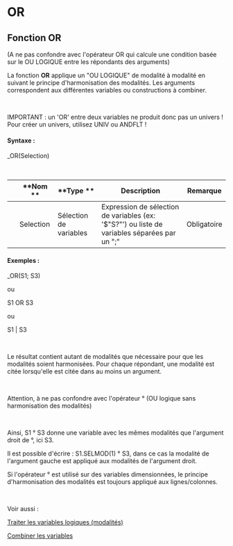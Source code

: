 # OR

## Fonction OR

(A ne pas confondre avec l'opérateur OR qui calcule une condition basée sur le OU LOGIQUE entre les répondants des arguments)

La fonction **OR** applique un "OU LOGIQUE" de modalité à modalité en suivant le principe d'harmonisation des modalités. Les arguments correspondent aux différentes variables ou constructions à combiner.

&nbsp;

IMPORTANT : un 'OR' entre deux variables ne produit donc pas un univers \! Pour créer un univers, utilisez UNIV ou ANDFLT \!

#### Syntaxe :

\_OR(Selection)

&nbsp;

| &nbsp; | **Nom ** | **Type ** | **Description** | **Remarque** |
| --- | --- | --- | --- | --- |
| &nbsp; | Selection | Sélection de variables | Expression de sélection de variables (ex: '$"S?"') ou liste de variables séparées par un ";" | Obligatoire |


#### Exemples :

\_OR(S1; S3)

ou

S1 OR S3

ou

S1 \| S3

&nbsp;

Le résultat contient autant de modalités que nécessaire pour que les modalités soient harmonisées. Pour chaque répondant, une modalité est citée lorsqu'elle est citée dans au moins un argument.

&nbsp;

Attention, à ne pas confondre avec l'opérateur ° (OU logique sans harmonisation des modalités)

&nbsp;

Ainsi, S1 ° S3 donne une variable avec les mêmes modalités que l'argument droit de °, ici S3.

Il est possible d'écrire : S1.SELMOD(1) ° S3, dans ce cas la modalité de l'argument gauche est appliqué aux modalités de l'argument droit.

Si l'opérateur ° est utilisé sur des variables dimensionnées, le principe d'harmonisation des modalités est toujours appliqué aux lignes/colonnes.

&nbsp;

Voir aussi :&nbsp;

[Traiter les variables logiques (modalités)](<Traiterlesvariableslogiquesmoda1.md>)

[Combiner les variables](<Combinerlesvariables1.md>)
